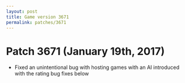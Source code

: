 ```yaml
---
layout: post
title: Game version 3671
permalink: patches/3671
---
```


# Patch 3671 (January 19th, 2017)

- Fixed an unintentional bug with hosting games with an AI introduced with the rating bug fixes below
